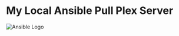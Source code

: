# My Local Ansible Pull Plex Server

![Ansible Logo](https://www.learnlinux.tv/wp-content/uploads/2020/12/ansible-e1607524003363.png)

